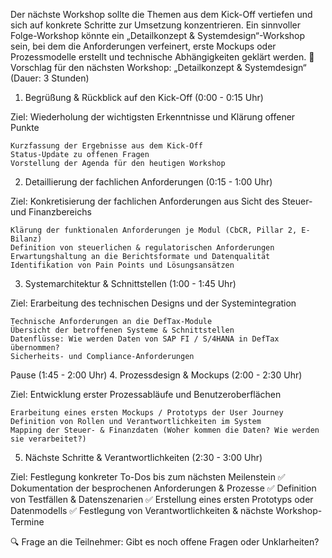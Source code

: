 Der nächste Workshop sollte die Themen aus dem Kick-Off vertiefen und sich auf konkrete Schritte zur Umsetzung konzentrieren. Ein sinnvoller Folge-Workshop könnte ein „Detailkonzept & Systemdesign“-Workshop sein, bei dem die Anforderungen verfeinert, erste Mockups oder Prozessmodelle erstellt und technische Abhängigkeiten geklärt werden.
📌 Vorschlag für den nächsten Workshop: „Detailkonzept & Systemdesign“ (Dauer: 3 Stunden)
1. Begrüßung & Rückblick auf den Kick-Off (0:00 - 0:15 Uhr)

Ziel: Wiederholung der wichtigsten Erkenntnisse und Klärung offener Punkte

    Kurzfassung der Ergebnisse aus dem Kick-Off
    Status-Update zu offenen Fragen
    Vorstellung der Agenda für den heutigen Workshop

2. Detaillierung der fachlichen Anforderungen (0:15 - 1:00 Uhr)

Ziel: Konkretisierung der fachlichen Anforderungen aus Sicht des Steuer- und Finanzbereichs

    Klärung der funktionalen Anforderungen je Modul (CbCR, Pillar 2, E-Bilanz)
    Definition von steuerlichen & regulatorischen Anforderungen
    Erwartungshaltung an die Berichtsformate und Datenqualität
    Identifikation von Pain Points und Lösungsansätzen

3. Systemarchitektur & Schnittstellen (1:00 - 1:45 Uhr)

Ziel: Erarbeitung des technischen Designs und der Systemintegration

    Technische Anforderungen an die DefTax-Module
    Übersicht der betroffenen Systeme & Schnittstellen
    Datenflüsse: Wie werden Daten von SAP FI / S/4HANA in DefTax übernommen?
    Sicherheits- und Compliance-Anforderungen

Pause (1:45 - 2:00 Uhr)
4. Prozessdesign & Mockups (2:00 - 2:30 Uhr)

Ziel: Entwicklung erster Prozessabläufe und Benutzeroberflächen

    Erarbeitung eines ersten Mockups / Prototyps der User Journey
    Definition von Rollen und Verantwortlichkeiten im System
    Mapping der Steuer- & Finanzdaten (Woher kommen die Daten? Wie werden sie verarbeitet?)

5. Nächste Schritte & Verantwortlichkeiten (2:30 - 3:00 Uhr)

Ziel: Festlegung konkreter To-Dos bis zum nächsten Meilenstein
✅ Dokumentation der besprochenen Anforderungen & Prozesse
✅ Definition von Testfällen & Datenszenarien
✅ Erstellung eines ersten Prototyps oder Datenmodells
✅ Festlegung von Verantwortlichkeiten & nächste Workshop-Termine

🔍 Frage an die Teilnehmer: Gibt es noch offene Fragen oder Unklarheiten?